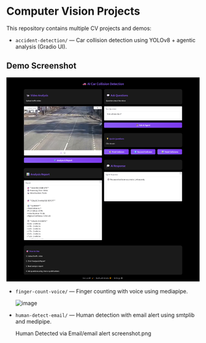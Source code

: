 # Computer Vision Projects

This repository contains multiple CV projects and demos:

- `accident-detection/` — Car collision detection using YOLOv8 + agentic analysis (Gradio UI).

## Demo Screenshot
![Accident Detection Demo](Accident-Detection/assets/accidents_demo.png.png)

- `finger-count-voice/` — Finger counting with voice using mediapipe.

  <img width="578" height="864" alt="image" src="https://github.com/user-attachments/assets/b35c6a6f-0a77-429d-b6d2-5ad3eb8ad90b" />

- `human-detect-email/` — Human detection with email alert using smtplib and medipipe.

  Human Detected via Email/email alert screenshot.png
